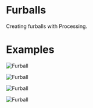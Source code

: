 Furballs
========

Creating furballs with Processing.

Examples
============

![Furball](http://25.media.tumblr.com/373a31261f85f7f123daeb4778f365ce/tumblr_milsf7y0dY1qa3relo1_1280.png)

![Furball](http://25.media.tumblr.com/31274f9ca7e040c41ca09d1547d1c517/tumblr_milsf7y0dY1qa3relo2_1280.png)

![Furball](http://25.media.tumblr.com/8c4ef75c7d0974a0aee1d6b10a5b66de/tumblr_milsf7y0dY1qa3relo3_1280.png)

![Furball](http://25.media.tumblr.com/7bca318047e6e4765b4fa4fc8e32a21e/tumblr_milsf7y0dY1qa3relo4_1280.png)